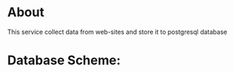 # About
This service collect data from web-sites and store it to postgresql database

# Database Scheme:
